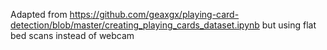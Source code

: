 Adapted from https://github.com/geaxgx/playing-card-detection/blob/master/creating_playing_cards_dataset.ipynb
but using flat bed scans instead of webcam
